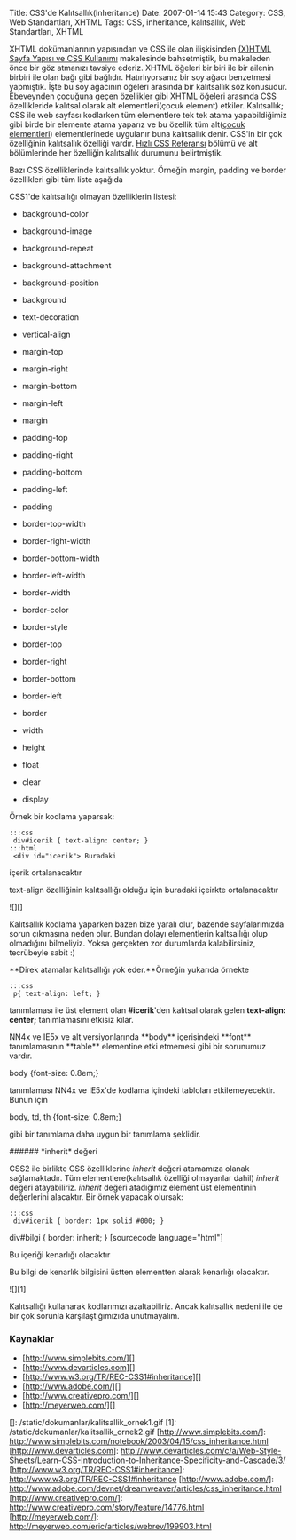 Title: CSS&#039;de Kalıtsallık(Inheritance)
Date: 2007-01-14 15:43
Category: CSS, Web Standartları, XHTML
Tags: CSS, inheritance, kalıtsallık, Web Standartları, XHTML

XHTML dokümanlarının yapısından ve CSS ile olan ilişkisinden [(X)HTML
Sayfa Yapısı ve CSS Kullanımı][] makalesinde bahsetmiştik, bu makaleden
önce bir göz atmanızı tavsiye ederiz. XHTML öğeleri bir biri ile bir
ailenin birbiri ile olan bağı gibi bağlıdır. Hatırlıyorsanız bir soy
ağacı benzetmesi yapmıştık. İşte bu soy ağacının öğeleri arasında bir
kalıtsallık söz konusudur. Ebeveynden çocuğuna geçen özellikler gibi
XHTML öğeleri arasında CSS özellikleride kalıtsal olarak alt
elementleri(çocuk element) etkiler.<!--more--> Kalıtsallık; CSS ile web
sayfası kodlarken tüm elementlere tek tek atama yapabildiğimiz gibi
birde bir elemente atama yaparız ve bu özellik tüm alt([çocuk
elementleri][(X)HTML Sayfa Yapısı ve CSS Kullanımı]) elementlerinede
uygulanır buna kalıtsallık denir. CSS'in bir çok özelliğinin kalıtsallık
özelliği vardır. [Hızlı CSS Referansı][] bölümü ve alt bölümlerinde her
özelliğin kalıtsallık durumunu belirtmiştik.

Bazı CSS özelliklerinde kalıtsallık yoktur. Örneğin margin, padding ve
border özellikleri gibi tüm liste aşağıda

<div class="ekstrabilgi">
CSS1'de kalıtsallığı olmayan özelliklerin listesi:

-   background-color
-   background-image
-   background-repeat
-   background-attachment
-   background-position
-   background
-   text-decoration
-   vertical-align
-   margin-top
-   margin-right

-   margin-bottom
-   margin-left
-   margin
-   padding-top
-   padding-right
-   padding-bottom
-   padding-left
-   padding
-   border-top-width
-   border-right-width

-   border-bottom-width
-   border-left-width
-   border-width
-   border-color
-   border-style
-   border-top
-   border-right
-   border-bottom
-   border-left
-   border

-   width
-   height
-   float
-   clear
-   display

</div>
Örnek bir kodlama yaparsak:

	:::css
	 div#icerik { text-align: center; }
 	:::html
	 <div id="icerik"> Buradaki
içerik ortalanacaktır <p> text-align özelliğinin kalıtsallığı olduğu
için buradaki içeirkte ortalanacaktır </p> </div> 

![][]

Kalıtsallık kodlama yaparken bazen bize yaralı olur, bazende
sayfalarımızda sorun çıkmasına neden olur. Bundan dolayı elementlerin
kaltsallığı olup olmadığını bilmeliyiz. Yoksa gerçekten zor durumlarda
kalabilirsiniz, tecrübeyle sabit :)

**Direk atamalar kalıtsallığı yok eder.**Örneğin yukarıda örnekte

	:::css
	 p{ text-align: left; } 

tanımlaması ile üst element olan **#icerik**'den kalıtsal olarak gelen
**text-align: center;** tanımlamasını etkisiz kılar.

<div class="ekstrabilgi">
NN4x ve IE5x ve alt versiyonlarında **body** içerisindeki **font**
tanımlamasının **table** elementine etki etmemesi gibi bir sorunumuz
vardır.   
  
body {font-size: 0.8em;}  
  
tanımlaması NN4x ve IE5x'de kodlama içindeki tabloları
etkilemeyecektir. Bunun için   
  
body, td, th {font-size: 0.8em;}  
  
gibi bir tanımlama daha uygun bir tanımlama şeklidir.

</div>
###### *inherit* değeri

CSS2 ile birlikte CSS özelliklerine *inherit* değeri atamamıza olanak
sağlamaktadır. Tüm elementlere(kalıtsallık özelliği olmayanlar dahil)
*inherit* değeri atayabiliriz. *inherit* değeri atadığımız element üst
elementinin değerlerini alacaktır. Bir örnek yapacak olursak:

	:::css
	 div#icerik { border: 1px solid #000; }
div#bilgi { border: inherit; }  [sourcecode
language="html"] <div id="icerik"> Bu içeriği kenarlığı olacaktır
<div id="bilgi"> Bu bilgi de kenarlık bilgisini üstten elementten
alarak kenarlığı olacaktır. </div> </div> 

![][1]

Kalıtsallığı kullanarak kodlarımızı azaltabiliriz. Ancak kalıtsallık
nedeni ile de bir çok sorunla karşılaştığımızıda unutmayalım.

### Kaynaklar

-   [http://www.simplebits.com/][]
-   [http://www.devarticles.com][]
-   [http://www.w3.org/TR/REC-CSS1#inheritance][]
-   [http://www.adobe.com/][]
-   [http://www.creativepro.com/][]
-   [http://meyerweb.com/][]

</p>

  [(X)HTML Sayfa Yapısı ve CSS Kullanımı]: http://www.fatihhayrioglu.com/xhtml-sayfa-yapisi-ve-css-kullanimi/
  [Hızlı CSS Referansı]: http://www.fatihhayrioglu.com/hizli-css-referansi/
  []: /static/dokumanlar/kalitsallik_ornek1.gif
  [1]: /static/dokumanlar/kalitsallik_ornek2.gif
  [http://www.simplebits.com/]: http://www.simplebits.com/notebook/2003/04/15/css_inheritance.html
  [http://www.devarticles.com]: http://www.devarticles.com/c/a/Web-Style-Sheets/Learn-CSS-Introduction-to-Inheritance-Specificity-and-Cascade/3/
  [http://www.w3.org/TR/REC-CSS1#inheritance]: http://www.w3.org/TR/REC-CSS1#inheritance
  [http://www.adobe.com/]: http://www.adobe.com/devnet/dreamweaver/articles/css_inheritance.html
  [http://www.creativepro.com/]: http://www.creativepro.com/story/feature/14776.html
  [http://meyerweb.com/]: http://meyerweb.com/eric/articles/webrev/199903.html
